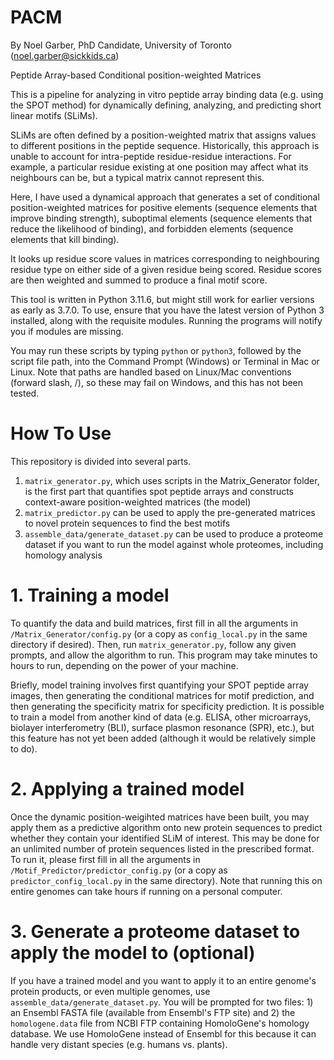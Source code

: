 # PACM
By Noel Garber, PhD Candidate, University of Toronto (noel.garber@sickkids.ca)

Peptide Array-based Conditional position-weighted Matrices

This is a pipeline for analyzing in vitro peptide array binding data (e.g. using the SPOT method) for dynamically defining, analyzing, and predicting short linear motifs (SLiMs). 

SLiMs are often defined by a position-weighted matrix that assigns values to different positions in the peptide sequence. 
Historically, this approach is unable to account for intra-peptide residue-residue interactions. For example, a particular residue existing 
at one position may affect what its neighbours can be, but a typical matrix cannot represent this. 

Here, I have used a dynamical approach that generates a set of conditional position-weighted matrices for positive elements (sequence elements that improve binding strength), suboptimal elements (sequence elements that reduce the likelihood of binding), and forbidden elements (sequence elements that kill binding). 

It looks up residue score values in matrices corresponding to neighbouring residue type on either side of a given residue being scored. Residue scores are then weighted and summed to produce a final motif score. 

This tool is written in Python 3.11.6, but might still work for earlier versions as early as 3.7.0. To use, ensure that you have the latest version of Python 3 installed, along with the requisite modules. Running the programs will notify you if modules are missing. 

You may run these scripts by typing ```python``` or ```python3```, followed by the script file path, into the Command Prompt (Windows) or Terminal in Mac or Linux. Note that paths are handled based on Linux/Mac conventions (forward slash, /), so these may fail on Windows, and this has not been tested. 

# How To Use

This repository is divided into several parts. 
1. ```matrix_generator.py```, which uses scripts in the Matrix_Generator folder, is the first part that quantifies spot peptide arrays and constructs context-aware position-weighted matrices (the model)
2. ```matrix_predictor.py``` can be used to apply the pre-generated matrices to novel protein sequences to find the best motifs
3. ```assemble_data/generate_dataset.py``` can be used to produce a proteome dataset if you want to run the model against whole proteomes, including homology analysis

# 1. Training a model

To quantify the data and build matrices, first fill in all the arguments in ```/Matrix_Generator/config.py``` (or a copy as ```config_local.py``` in the same directory if desired). Then, run ```matrix_generator.py```, follow any given prompts, and allow the algorithm to run. This program may take minutes to hours to run, depending on the power of your machine. 

Briefly, model training involves first quantifying your SPOT peptide array images, then generating the conditional matrices for motif prediction, and then generating the specificity matrix for specificity prediction. It is possible to train a model from another kind of data (e.g. ELISA, other microarrays, biolayer interferometry (BLI), surface plasmon resonance (SPR), etc.), but this feature has not yet been added (although it would be relatively simple to do). 

# 2. Applying a trained model

Once the dynamic position-weigihted matrices have been built, you may apply them as a predictive algorithm onto new protein sequences to predict whether they contain your identified SLiM of interest. This may be done for an unlimited number of protein sequences listed in the prescribed format. To run it, please first fill in all the arguments in ```/Motif_Predictor/predictor_config.py``` (or a copy as ```predictor_config_local.py``` in the same directory). Note that running this on entire genomes can take hours if running on a personal computer. 

# 3. Generate a proteome dataset to apply the model to (optional)

If you have a trained model and you want to apply it to an entire genome's protein products, or even multiple genomes, use ```assemble_data/generate_dataset.py```. You will be prompted for two files: 1) an Ensembl FASTA file (available from Ensembl's FTP site) and 2) the ```homologene.data``` file from NCBI FTP containing HomoloGene's homology database. We use HomoloGene instead of Ensembl for this because it can handle very distant species (e.g. humans vs. plants). 
